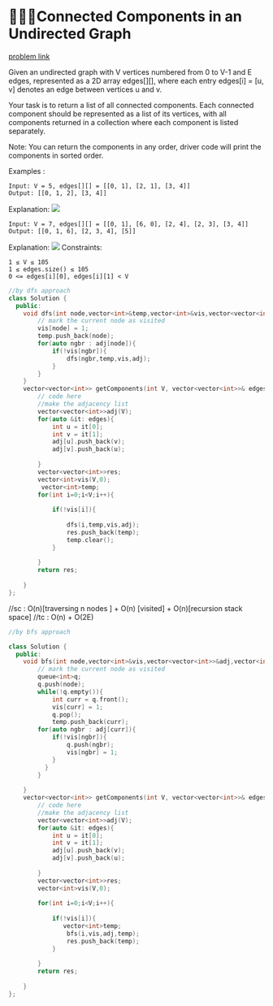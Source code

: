 # 👩🏻‍💻Connected Components in an Undirected Graph
[problem link](https://www.geeksforgeeks.org/problems/connected-components-in-an-undirected-graph/1)

Given an undirected graph with V vertices numbered from 0 to V-1 and E edges, represented as a 2D array edges[][], where each entry edges[i] = [u, v] denotes an edge between vertices u and v.

Your task is to return a list of all connected components. Each connected component should be represented as a list of its vertices, with all components returned in a collection where each component is listed separately.

Note: You can return the components in any order, driver code will print the components in sorted order.

Examples :
```
Input: V = 5, edges[][] = [[0, 1], [2, 1], [3, 4]]
Output: [[0, 1, 2], [3, 4]]
```
Explanation:
![](https://media.geeksforgeeks.org/img-practice/prod/addEditProblem/893290/Web/Other/blobid1_1744798106.jpg)
```
Input: V = 7, edges[][] = [[0, 1], [6, 0], [2, 4], [2, 3], [3, 4]]
Output: [[0, 1, 6], [2, 3, 4], [5]]
```
Explanation:
![](https://media.geeksforgeeks.org/img-practice/prod/addEditProblem/893290/Web/Other/blobid0_1744797809.jpg)
Constraints:
```
1 ≤ V ≤ 105
1 ≤ edges.size() ≤ 105
0 <= edges[i][0], edges[i][1] < V
```
```c++
//by dfs approach
class Solution {
  public:
    void dfs(int node,vector<int>&temp,vector<int>&vis,vector<vector<int>>& adj){
        // mark the current node as visited
        vis[node] = 1;
        temp.push_back(node);
        for(auto ngbr : adj[node]){
            if(!vis[ngbr]){
                dfs(ngbr,temp,vis,adj);
            }
        }
    }
    vector<vector<int>> getComponents(int V, vector<vector<int>>& edges) {
        // code here
        //make the adjacency list
        vector<vector<int>>adj(V);
        for(auto &it: edges){
            int u = it[0];
            int v = it[1];
            adj[u].push_back(v);
            adj[v].push_back(u);
            
        }
        vector<vector<int>>res;
        vector<int>vis(V,0);
         vector<int>temp;
        for(int i=0;i<V;i++){
        
            if(!vis[i]){
               
                dfs(i,temp,vis,adj);
                res.push_back(temp);
                temp.clear();
            }
            
        }
        return res;
        
    }
};
```

//sc : O(n)[traversing n nodes ] + O(n) [visited] + O(n)[recursion stack space]
//tc : O(n) + O(2E)
```c++
//by bfs approach

class Solution {
  public:
    void bfs(int node,vector<int>&vis,vector<vector<int>>&adj,vector<int>&temp){
        // mark the current node as visited
        queue<int>q;
        q.push(node);
        while(!q.empty()){
            int curr = q.front();
            vis[curr] = 1;
            q.pop();
            temp.push_back(curr);
        for(auto ngbr : adj[curr]){
            if(!vis[ngbr]){
                q.push(ngbr);
                vis[ngbr] = 1;
            }
          }
        }
     
    }
    vector<vector<int>> getComponents(int V, vector<vector<int>>& edges) {
        // code here
        //make the adjacency list
        vector<vector<int>>adj(V);
        for(auto &it: edges){
            int u = it[0];
            int v = it[1];
            adj[u].push_back(v);
            adj[v].push_back(u);
            
        }
        vector<vector<int>>res;
        vector<int>vis(V,0);
         
        for(int i=0;i<V;i++){
        
            if(!vis[i]){
               vector<int>temp;
                bfs(i,vis,adj,temp);
                res.push_back(temp);
            }
            
        }
        return res;
        
    }
};
```
